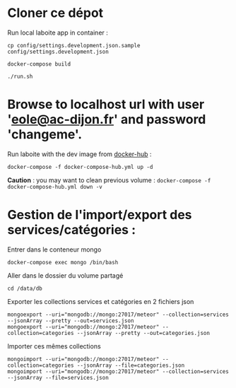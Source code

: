 # Cloner ce dépot

Run local laboite app in container :

```
cp config/settings.development.json.sample config/settings.development.json

docker-compose build

./run.sh
```

# Browse to localhost url with user 'eole@ac-dijon.fr' and password 'changeme'.

Run laboite with the dev image from [docker-hub](https://hub.docker.com/repository/docker/eoleteam/laboite) :

```
docker-compose -f docker-compose-hub.yml up -d
```

**Caution** : you may want to clean previous volume :
`docker-compose -f docker-compose-hub.yml down -v`

# Gestion de l'import/export des services/catégories :

Entrer dans le conteneur mongo

`docker-compose exec mongo /bin/bash`

Aller dans le dossier du volume partagé

`cd /data/db`

Exporter les collections services et catégories en 2 fichiers json

```
mongoexport --uri="mongodb://mongo:27017/meteor" --collection=services --jsonArray --pretty --out=services.json
mongoexport --uri="mongodb://mongo:27017/meteor" --collection=categories --jsonArray --pretty --out=categories.json
```

Importer ces mêmes collections

```
mongoimport --uri="mongodb://mongo:27017/meteor" --collection=categories --jsonArray --file=categories.json
mongoimport --uri="mongodb://mongo:27017/meteor" --collection=services --jsonArray --file=services.json
```
